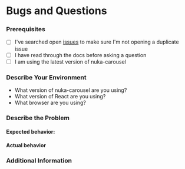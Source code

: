 # Bugs and Questions

### Prerequisites

<!-- Feel free to delete this section if you have checked off all of the following. -->

- [ ] I've searched open [issues](https://github.com/FormidableLabs/nuka-carousel/issues) to make sure I'm not opening a duplicate issue
- [ ] I have read through the docs before asking a question
- [ ] I am using the latest version of nuka-carousel

### Describe Your Environment

- What version of nuka-carousel are you using? <!-- example: 5.2.0 -->
- What version of React are you using? <!-- example: 18.2.0 -->
- What browser are you using? <!-- example: Desktop Safari, Version 15.6 (17613.3.9.1.5) -->

### Describe the Problem

<!--
  It's easier to show us than tell us what's going wrong with your code.
  Because of this, we ask that you choose one of the following methods to help us reproduce the bug:

  A. Create a public minimal repository that we can `git clone`, with install + error reproduction steps in the README.
  B. Create a sandbox (example: codesandbox.io/s/n39x25), reproduce your issue in the code, and paste the link here.
  C. Open up a PR, include "WIP" and the Issue # in the title, and point us to the failing regression tests.
-->

#### Expected behavior:

<!-- What you expect to happen -->

#### Actual behavior

<!-- What actually happens -->

### Additional Information

<!-- Any additional information, configuration or data that might be necessary to reproduce the issue. -->
